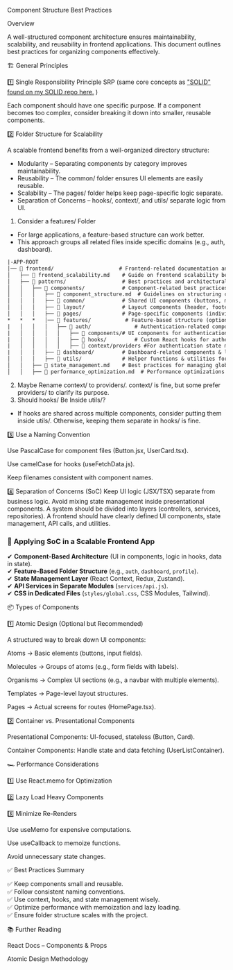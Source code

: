Component Structure Best Practices

Overview

A well-structured component architecture ensures maintainability, scalability, and reusability in frontend applications. This document outlines best practices for organizing components effectively.

🏗️ General Principles

1️⃣ Single Responsibility Principle SRP (same core concepts as ["SOLID" found on my  SOLID repo here.](https://github.com/thefutureseer/solid-clean-code-principles) )

Each component should have one specific purpose. If a component becomes too complex, consider breaking it down into smaller, reusable components.

2️⃣ Folder Structure for Scalability

A scalable frontend benefits from a well-organized directory structure:

- Modularity – Separating components by category improves maintainability.
- Reusability – The common/ folder ensures UI elements are easily reusable.
- Scalability – The pages/ folder helps keep page-specific logic separate.
- Separation of Concerns – hooks/, context/, and utils/ separate logic from UI.

1. Consider a features/ Folder
- For large applications, a feature-based structure can work better.
- This approach groups all related files inside specific domains (e.g., auth, dashboard).
``` txt 
|-APP-ROOT
│── 📂 frontend/                     # Frontend-related documentation and code
│   ├── 📜 frontend_scalability.md    # Guide on frontend scalability best practices
│   ├── 📂 patterns/                  # Best practices and architectural patterns
│   │   ├── 📂 components/            # Component-related best practices
│   │   │   ├── 📜 component_structure.md  # Guidelines on structuring components
│   │   │   ├── 📂 common/            # Shared UI components (buttons, modals, etc.)
│   │   │   ├── 📂 layout/            # Layout components (header, footer, sidebar)
│   │   │   ├── 📂 pages/             # Page-specific components (individual screens)
*   *   *   │── 📂 features/           # Feature-based structure (optional, scalable)
|   │   │   │   ├── 📂 auth/              # Authentication-related components & logic
|   │   │   │   │   ├── 📂 components/# UI components for authentication (login/signup)
|   │   │   │   │   ├── 📂 hooks/         # Custom React hooks for authentication
|   │   │   │   │   ├── 📂 context/providers #For authentication state management
|   │   │   ├── 📂 dashboard/         # Dashboard-related components & logic
│   │   │   ├── 📂 utils/             # Helper functions & utilities for components
│   │   ├── 📜 state_management.md    # Best practices for managing global state
│   │   ├── 📜 performance_optimization.md  # Performance optimizations for frontend
```
2. Maybe Rename context/ to providers/. context/ is fine, but some prefer providers/ to clarify its purpose.
3. Should hooks/ Be Inside utils/?

- If hooks are shared across multiple components, consider putting them inside utils/.
Otherwise, keeping them separate in hooks/ is fine.

3️⃣ Use a Naming Convention

Use PascalCase for component files (Button.jsx, UserCard.tsx).

Use camelCase for hooks (useFetchData.js).

Keep filenames consistent with component names.

4️⃣ Separation of Concerns (SoC)
Keep UI logic (JSX/TSX) separate from business logic.
Avoid mixing state management inside presentational components.
A system should be divided into layers (controllers, services, repositories).
A frontend should have clearly defined UI components, state management, API calls, and utilities.

### 🚀 **Applying SoC in a Scalable Frontend App**
✔ **Component-Based Architecture** (UI in components, logic in hooks, data in state).  
✔ **Feature-Based Folder Structure** (e.g., `auth`, `dashboard`, `profile`).  
✔ **State Management Layer** (React Context, Redux, Zustand).  
✔ **API Services in Separate Modules** (`services/api.js`).  
✔ **CSS in Dedicated Files** (`styles/global.css`, CSS Modules, Tailwind).  

📦 Types of Components

1️⃣ Atomic Design (Optional but Recommended)

A structured way to break down UI components:

Atoms → Basic elements (buttons, input fields).

Molecules → Groups of atoms (e.g., form fields with labels).

Organisms → Complex UI sections (e.g., a navbar with multiple elements).

Templates → Page-level layout structures.

Pages → Actual screens for routes (HomePage.tsx).

2️⃣ Container vs. Presentational Components

Presentational Components: UI-focused, stateless (Button, Card).

Container Components: Handle state and data fetching (UserListContainer).

🏎️ Performance Considerations

1️⃣ Use React.memo for Optimization

2️⃣ Lazy Load Heavy Components

3️⃣ Minimize Re-Renders

Use useMemo for expensive computations.

Use useCallback to memoize functions.

Avoid unnecessary state changes.

✅ Best Practices Summary

✅ Keep components small and reusable.  
✅ Follow consistent naming conventions.  
✅ Use context, hooks, and state management wisely.  
✅ Optimize performance with memoization and lazy loading.  
✅ Ensure folder structure scales with the project.

📚 Further Reading

React Docs – Components & Props

Atomic Design Methodology